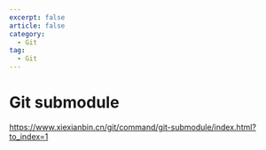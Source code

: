 ```yaml
---
excerpt: false
article: false
category:
  - Git
tag: 
  - Git
---
```


# Git submodule

https://www.xiexianbin.cn/git/command/git-submodule/index.html?to_index=1
